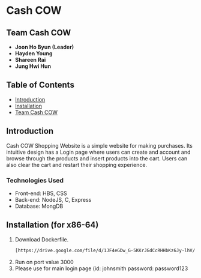 # Cash COW

## Team Cash COW

- **Joon Ho Byun (Leader)**
- **Hayden Young**
- **Shareen Rai**
- **Jung Hwi Hun**

## Table of Contents

- [Introduction](#introduction)
- [Installation](#installation)
- [Team Cash COW](#team-Cash-COW)

## Introduction

Cash COW Shopping Website is a simple website for making purchases. Its intuitive design has a Login page where users can create and account and browse through the products and insert products into the cart. Users can also clear the cart and restart their shopping experience.  

### Technologies Used

- Front-end: HBS, CSS
- Back-end: NodeJS, C, Express
- Database: MongDB

## Installation (for x86-64)

1. Download Dockerfile.
    ```bash
    [https://drive.google.com/file/d/1JF4eGDw_G-5KKrJGdCcRHHbKz6Jy-lhV/view?usp=sharing](https://drive.google.com/file/d/1-8o1DtWa7aM7fjE3ct4fynMClrb31mlG/view?usp=sharing)https://drive.google.com/file/d/1-8o1DtWa7aM7fjE3ct4fynMClrb31mlG/view?usp=sharing
    ```
4. Run on port value 3000
5. Please use for main login page (id: johnsmith password: password123


